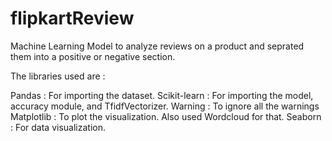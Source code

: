 # flipkartReview
Machine Learning Model to analyze reviews on a product and seprated them into a positive or negative section.

The libraries used are : 

Pandas : For importing the dataset.
Scikit-learn : For importing the model, accuracy module, and TfidfVectorizer.
Warning : To ignore all the warnings
Matplotlib : To plot the visualization. Also used Wordcloud for that.
Seaborn : For data visualization.

